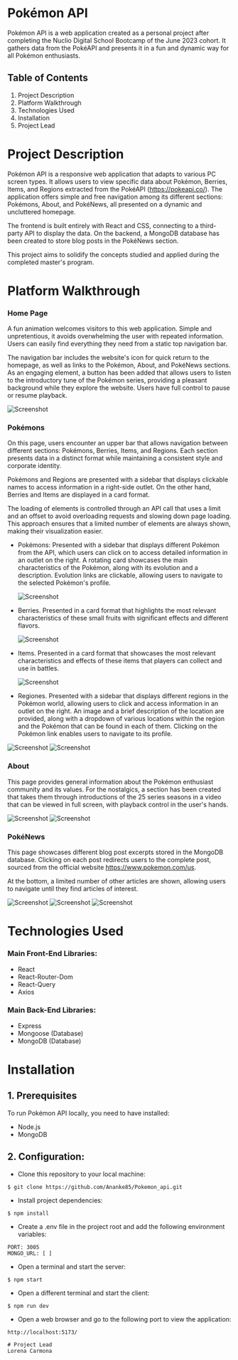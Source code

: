 # Pokémon API
Pokémon API is a web application created as a personal project after completing the Nuclio Digital School Bootcamp of the June 2023 cohort. It gathers data from the PokéAPI and presents it in a fun and dynamic way for all Pokémon enthusiasts.

## Table of Contents

1. Project Description
2. Platform Walkthrough
3. Technologies Used
4. Installation
6. Project Lead
   
# Project Description
Pokémon API is a responsive web application that adapts to various PC screen types. It allows users to view specific data about Pokémon, Berries, Items, and Regions extracted from the PokéAPI (https://pokeapi.co/). The application offers simple and free navigation among its different sections: Pokémons, About, and PokéNews, all presented on a dynamic and uncluttered homepage.

The frontend is built entirely with React and CSS, connecting to a third-party API to display the data. On the backend, a MongoDB database has been created to store blog posts in the PokéNews section.

This project aims to solidify the concepts studied and applied during the completed master's program.
 

# Platform Walkthrough

### Home Page
A fun animation welcomes visitors to this web application. Simple and unpretentious, it avoids overwhelming the user with repeated information. Users can easily find everything they need from a static top navigation bar.

The navigation bar includes the website's icon for quick return to the homepage, as well as links to the Pokémon, About, and PokéNews sections. As an engaging element, a button has been added that allows users to listen to the introductory tune of the Pokémon series, providing a pleasant background while they explore the website. Users have full control to pause or resume playback.

![Screenshot](./Screenshots/home.jpg)

### Pokémons
On this page, users encounter an upper bar that allows navigation between different sections: Pokémons, Berries, Items, and Regions. Each section presents data in a distinct format while maintaining a consistent style and corporate identity.

Pokémons and Regions are presented with a sidebar that displays clickable names to access information in a right-side outlet. On the other hand, Berries and Items are displayed in a card format.

The loading of elements is controlled through an API call that uses a limit and an offset to avoid overloading requests and slowing down page loading. This approach ensures that a limited number of elements are always shown, making their visualization easier.


* Pokémons: Presented with a sidebar that displays different Pokémon from the API, which users can click on to access detailed information in an outlet on the right. A rotating card showcases the main characteristics of the Pokémon, along with its evolution and a description. Evolution links are clickable, allowing users to navigate to the selected Pokémon's profile.
  
  ![Screenshot](./Screenshots/pokemons.jpg)

* Berries. Presented in a card format that highlights the most relevant characteristics of these small fruits with significant effects and different flavors.
   
  ![Screenshot](./Screenshots/berries.jpg)

* Items. Presented in a card format that showcases the most relevant characteristics and effects of these items that players can collect and use in battles.
  
  ![Screenshot](./Screenshots/items.jpg)

* Regiones. Presented with a sidebar that displays different regions in the Pokémon world, allowing users to click and access information in an outlet on the right. An image and a brief description of the location are provided, along with a dropdown of various locations within the region and the Pokémon that can be found in each of them. Clicking on the Pokémon link enables users to navigate to its profile.

 ![Screenshot](./Screenshots/regions.jpg)
 ![Screenshot](./Screenshots/locations.jpg)


### About
This page provides general information about the Pokémon enthusiast community and its values. For the nostalgics, a section has been created that takes them through introductions of the 25 series seasons in a video that can be viewed in full screen, with playback control in the user's hands.

![Screenshot](./Screenshots/about.jpg)
![Screenshot](./Screenshots/about2.jpg)


### PokéNews

This page showcases different blog post excerpts stored in the MongoDB database. Clicking on each post redirects users to the complete post, sourced from the official website https://www.pokemon.com/us.

At the bottom, a limited number of other articles are shown, allowing users to navigate until they find articles of interest.

![Screenshot](./Screenshots/pokenews.jpg)
![Screenshot](./Screenshots/post.jpg)
![Screenshot](./Screenshots/post2.jpg)


# Technologies Used
### Main Front-End Libraries:

* React
* React-Router-Dom
* React-Query
* Axios

### Main Back-End Libraries:

* Express
* Mongoose (Database)
* MongoDB (Database)

# Installation
## 1. Prerequisites

To run Pokémon API locally, you need to have installed:
* Node.js
* MongoDB

## 2. Configuration:

* Clone this repository to your local machine:
````
$ git clone https://github.com/Ananke85/Pokemon_api.git
````
* Install project dependencies:
```
$ npm install
````
* Create a .env file in the project root and add the following environment variables:
```
PORT: 3005
MONGO_URL: [ ]
````
* Open a terminal and start the server:
```
$ npm start
````
* Open a different terminal and start the client:
```
$ npm run dev
````
* Open a web browser and go to the following port to view the application:
```
http://localhost:5173/

# Project Lead
Lorena Carmona

